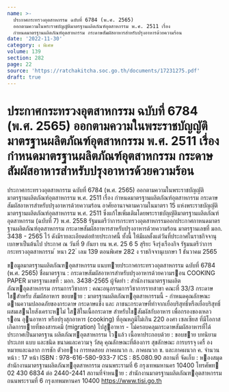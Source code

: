 ```yaml
---
name: >-
  ประกาศกระทรวงอุตสาหกรรม ฉบับที่ 6784 (พ.ศ. 2565)
  ออกตามความในพระราชบัญญัติมาตรฐานผลิตภัณฑ์อุตสาหกรรม พ.ศ. 2511 เรื่อง
  กำหนดมาตรฐานผลิตภัณฑ์อุตสาหกรรม กระดาษสัมผัสอาหารสำหรับปรุงอาหารด้วยความร้อน
date: '2022-11-30'
category: ง พิเศษ
volume: 139
section: 282
page: 22
source: 'https://ratchakitcha.soc.go.th/documents/17231275.pdf'
draft: true
---
```


# ประกาศกระทรวงอุตสาหกรรม ฉบับที่ 6784 (พ.ศ. 2565) ออกตามความในพระราชบัญญัติมาตรฐานผลิตภัณฑ์อุตสาหกรรม พ.ศ. 2511 เรื่อง กำหนดมาตรฐานผลิตภัณฑ์อุตสาหกรรม กระดาษสัมผัสอาหารสำหรับปรุงอาหารด้วยความร้อน

ประกาศกระทรวงอุตสาหกรรม ฉบับที่ 6784 (พ.ศ. 2565) ออกตามความในพระราชบัญญัติมาตรฐานผลิตภัณฑ์อุตสาหกรรม พ.ศ. 2511 เรื่อง กำหนดมาตรฐานผลิตภัณฑ์อุตสาหกรรม กระดาษสัมผัสอาหารสำหรับปรุงอาหารด้วยความร้อน อาศัยอานาจตามความในมาตรา 15 แห่งพระราชบัญญัติมาตรฐานผลิตภัณฑ์อุตสาหกรรม พ.ศ. 2511 ซึ่งแก้ไขเพิ่มเติมโดยพระราชบัญญัติมาตรฐานผลิตภัณฑ์อุตสาหกรรม (ฉบับที่ 7) พ.ศ. 2558 รัฐมนตรีว่าการกระทรวงอุตสาหกรรมออกประกาศกาหนดมาตรฐานผลิตภัณฑ์อุตสาหกรรม กระดาษสัมผัสอาหารสาหรับปรุงอาหารด้วยความร้อน มาตรฐานเลขที่ มอก. 3438 - 2565 ไว้ ดังมีรายละเอียดต่อท้ายประกาศนี้ ทั้งนี้ ให้มีผลตั้งแต่วันที่ประกาศในราชกิจจานุเบกษาเป็นต้นไป ประกาศ ณ วันที่ 9 กันยา ยน พ.ศ. 25 6 5 สุริยะ จึงรุ่งเรืองกิจ รัฐมนตรีว่าการกระทรวงอุตสาหกรรม ้ หนา 22 ่ เลม 139 ตอนพิเศษ 282 ง ราชกิจจานุเบกษา 1 ธันวาคม 2565

ขอมูลมาตรฐานผลิตภัณฑอุตสาหกรรม แนบทายประกาศกระทรวงอุตสาหกรรม ฉบับที่ 6784 (พ.ศ. 2565) ชื่อมาตรฐาน : กระดาษสัมผัสอาหารสําหรับปรุงอาหารด้วยความรอน COOKING PAPER มาตรฐานเลขที่ : มอก. 3438-2565 ผู้จัดทํา : สํานักงานมาตรฐานผลิตภัณฑอุตสาหกรรม กรรมการวิชาการ : คณะอนุกรรมการวิชาการรายสาขา คณะที่ 33/3 กระดาษใชสําหรับ สัมผัสอาหาร ขอบขาย : มาตรฐานผลิตภัณฑอุตสาหกรรมนี้ - กําหนดคุณลักษณะดานความปลอดภัยของกระดาษ กระดาษแข็ง และ ภาชนะกระดาษที่ทําจากเยื่อบริสุทธิ์หรือเยื่อบริสุทธิ์ผสมเสนใยสังเคราะหไม่ ใสสีในเนื้อกระดาษ สําหรับใชสัมผัสกับอาหาร เพื่อกรองของเหลวรอน อุนอาหาร หรือปรุงสุกอาหาร (cooking) ที่อุณหภูมิไม่เกิน 220 องศา เซลเซียส ที่มีโอกาสเกิดการยายที่ของสารเคมี (migration) ไปสูอาหาร - ไม่ครอบคลุมกระดาษสัมผัสอาหารที่ได้ประกาศเป็นมาตรฐาน ผลิตภัณฑอุตสาหกรรม ไวแล้ว เนื้อหาประกอบด้วย : ขอบขาย บทนิยาม ประเภท แบบ และชนิด ขนาดและความจุ วัสดุ คุณลักษณะที่ต้องการ สุขลักษณะ การบรรจุ เครื่ องหมายและฉลาก การชัก ตัวอยาง การทดสอบ ภาคผนวก ก. ภาคผนวก ข. และภาคผนวก ค. จํานวนหน้า : 17 หน้า ISBN : 978-616-580-933-7 ICS : 85.080.90 สถานที่ จัดเก็บ : หองสมุดสํานักงานมาตรฐานผลิตภัณฑอุตสาหกรรม ถนนพระรามที่ 6 กรุงเทพมหานคร 10400 โทรศัพท 02 430 6834 ต่อ 2440-2441 สถานที่จําหนาย : สํานักงานมาตรฐานผลิตภัณฑอุตสาหกรรม ถนนพระรามที่ 6 กรุงเทพมหานคร 10400 https://www.tisi.go.th

